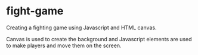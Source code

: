 # fight-game

Creating a fighting game using Javascript and HTML canvas. 

Canvas is used to create the background and Javascript elements are used to make players and move them on the screen.
